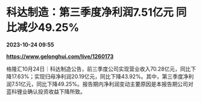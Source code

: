# 科达制造：第三季度净利润7.51亿元 同比减少49.25%

**2023-10-24 09:55**

**https://www.gelonghui.com/live/1260173**

格隆汇10月24日｜科达制造公告，前三季度公司实现营业收入70.28亿元，同比下降17.63%；实现归母净利润20.19亿元，同比下降43.92%。其中，第三季度净利润7.51亿元，同比下降49.25%。报告期内净利润变动主要原因是本报告期公司对蓝科锂业确认投资收益下降所致。